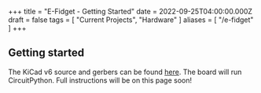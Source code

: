 +++
title = "E-Fidget - Getting Started"
date = 2022-09-25T04:00:00.000Z
draft = false
tags = [ "Current Projects", "Hardware" ]
aliases = [ "/e-fidget" ]
+++

## Getting started

The KiCad v6 source and gerbers can be found [here](https://github.com/2231puppy/E-Fidget). The board will run CircuitPython.
Full instructions will be on this page soon!
